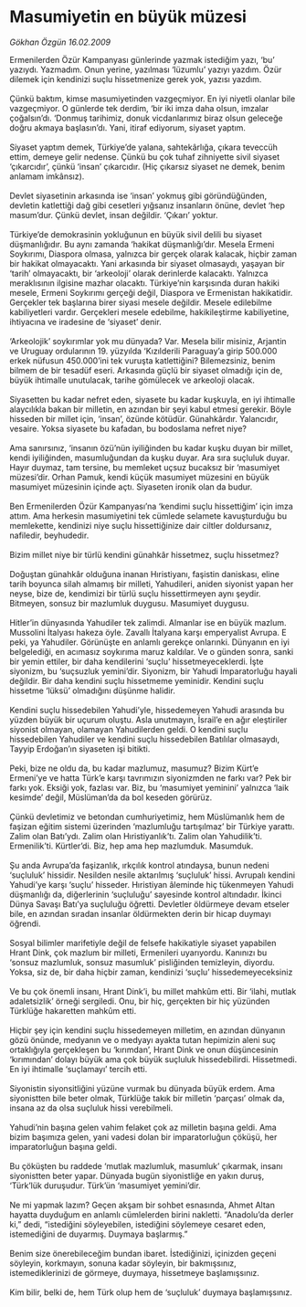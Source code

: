 # Masumiyetin en büyük müzesi

*Gökhan Özgün 16.02.2009*

<div class="taraf_structure_2col_1zq">
<div class="margen_n">



 <p>Ermenilerden Özür Kampanyası günlerinde yazmak istediğim yazı, ‘bu’ yazıydı. Yazmadım. Onun yerine, yazılması ‘lüzumlu’ yazıyı yazdım. Özür dilemek için kendinizi suçlu hissetmenize gerek yok, yazısı yazdım. <br/><br/>Çünkü baktım, kimse masumiyetinden vazgeçmiyor. En iyi niyetli olanlar bile vazgeçmiyor. O günlerde tek derdim, ‘bir iki imza daha olsun, imzalar çoğalsın’dı. ‘Donmuş tarihimiz, donuk vicdanlarımız biraz olsun geleceğe doğru akmaya başlasın’dı. Yani, itiraf ediyorum, siyaset yaptım. <br/><br/>Siyaset yaptım demek, Türkiye’de yalana, sahtekârlığa, çıkara teveccüh ettim, demeye gelir nedense. Çünkü bu çok tuhaf zihniyette sivil siyaset ‘çıkarcıdır’, çünkü ‘insan’ çıkarcıdır. (Hiç çıkarsız siyaset ne demek, benim anlamam imkânsız). <br/><br/>Devlet siyasetinin arkasında ise ‘insan’ yokmuş gibi göründüğünden, devletin katlettiği dağ gibi cesetleri yığsanız insanların önüne, devlet ‘hep masum’dur. Çünkü devlet, insan değildir. ‘Çıkarı’ yoktur. <br/><br/>Türkiye’de demokrasinin yokluğunun en büyük sivil delili bu siyaset düşmanlığıdır. Bu aynı zamanda ‘hakikat düşmanlığı’dır. Mesela Ermeni Soykırımı, Diaspora olmasa, yalnızca bir gerçek olarak kalacak, hiçbir zaman bir hakikat olmayacaktı. Yani arkasında bir siyaset olmasaydı, yaşayan bir ‘tarih’ olmayacaktı, bir ‘arkeoloji’ olarak derinlerde kalacaktı. Yalnızca meraklısının ilgisine mazhar olacaktı. Türkiye’nin karşısında duran hakiki mesele, Ermeni Soykırımı gerçeği değil, Diaspora ve Ermenistan hakikatidir. Gerçekler tek başlarına birer siyasi mesele değildir. Mesele edilebilme kabiliyetleri vardır. Gerçekleri mesele edebilme, hakikileştirme kabiliyetine, ihtiyacına ve iradesine de ‘siyaset’ denir. <br/><br/>‘Arkeolojik’ soykırımlar yok mu dünyada? Var. Mesela bilir misiniz, Arjantin ve Uruguay ordularının 19. yüzyılda ‘Kızılderili Paraguay’a girip 500.000 erkek nüfusun 450.000’ini tek vuruşta katlettiğini? Bilemezsiniz, benim bilmem de bir tesadüf eseri. Arkasında güçlü bir siyaset olmadığı için de, büyük ihtimalle unutulacak, tarihe gömülecek ve arkeoloji olacak. <br/><br/>Siyasetten bu kadar nefret eden, siyasete bu kadar kuşkuyla, en iyi ihtimalle alaycılıkla bakan bir milletin, en azından bir şeyi kabul etmesi gerekir. Böyle hisseden bir millet için, ‘insan’, özünde kötüdür. Günahkârdır. Yalancıdır, vesaire. Yoksa siyasete bu kafadan, bu bodoslama nefret niye? <br/><br/>Ama sanırsınız, ‘insanın özü’nün iyiliğinden bu kadar kuşku duyan bir millet, kendi iyiliğinden, masumluğundan da kuşku duyar. Ara sıra suçluluk duyar. Hayır duymaz, tam tersine, bu memleket uçsuz bucaksız bir ‘masumiyet müzesi’dir. Orhan Pamuk, kendi küçük masumiyet müzesini en büyük masumiyet müzesinin içinde açtı. Siyaseten ironik olan da budur. <br/><br/>Ben Ermenilerden Özür Kampanyası’na ‘kendimi suçlu hissettiğim’ için imza attım. Ama herkesin masumiyetini tek cümlede selamete kavuşturduğu bu memlekette, kendinizi niye suçlu hissettiğinize dair ciltler doldursanız, nafiledir, beyhudedir. <br/><br/>Bizim millet niye bir türlü kendini günahkâr hissetmez, suçlu hissetmez? <br/><br/>Doğuştan günahkâr olduğuna inanan Hıristiyanı, faşistin daniskası, eline tarih boyunca silah almamış bir milleti, Yahudileri, aniden siyonist yapan her neyse, bize de, kendimizi bir türlü suçlu hissettirmeyen aynı şeydir. Bitmeyen, sonsuz bir mazlumluk duygusu. Masumiyet duygusu. <br/><br/>Hitler’in dünyasında Yahudiler tek zalimdi. Almanlar ise en büyük mazlum. Mussolini İtalyası hakeza öyle. Zavallı İtalyana karşı emperyalist Avrupa. E peki, ya Yahudiler. Görünüşte en anlamlı gerekçe onlarınki. Dünyanın en iyi belgelediği, en acımasız soykırıma maruz kaldılar. Ve o günden sonra, sanki bir yemin ettiler, bir daha kendilerini ‘suçlu’ hissetmeyeceklerdi. İşte siyonizm, bu ‘suçsuzluk yemini’dir. Siyonizm, bir Yahudi İmparatorluğu hayali değildir. Bir daha kendini suçlu hissetmeme yeminidir. Kendini suçlu hissetme ‘lüksü’ olmadığını düşünme halidir. <br/><br/>Kendini suçlu hissedebilen Yahudi’yle, hissedemeyen Yahudi arasında bu yüzden büyük bir uçurum oluştu. Asla unutmayın, İsrail’e en ağır eleştiriler siyonist olmayan, olamayan Yahudilerden geldi. O kendini suçlu hissedebilen Yahudiler ve kendini suçlu hissedebilen Batılılar olmasaydı, Tayyip Erdoğan’ın siyaseten işi bitikti. <br/><br/>Peki, bize ne oldu da, bu kadar mazlumuz, masumuz? Bizim Kürt’e Ermeni’ye ve hatta Türk’e karşı tavrımızın siyonizmden ne farkı var? Pek bir farkı yok. Eksiği yok, fazlası var. Biz, bu ‘masumiyet yeminini’ yalnızca ‘laik kesimde’ değil, Müslüman’da da bol keseden görürüz. <br/><br/>Çünkü devletimiz ve betondan cumhuriyetimiz, hem Müslümanlık hem de faşizan eğitim sistemi üzerinden ‘mazlumluğu tartışılmaz’ bir Türkiye yarattı. Zalim olan Batı’ydı. Zalim olan Hıristiyanlık’tı. Zalim olan Yahudilik’ti. Ermenilik’ti. Kürtler’di. Biz, hep ama hep mazlumduk. Masumduk. <br/><br/>Şu anda Avrupa’da faşizanlık, ırkçılık kontrol atındaysa, bunun nedeni ‘suçluluk’ hissidir. Nesilden nesile aktarılmış ‘suçluluk’ hissi. Avrupalı kendini Yahudi’ye karşı ‘suçlu’ hisseder. Hıristiyan âleminde hiç tükenmeyen Yahudi düşmanlığı da, diğerlerinin ‘suçluluğu’ sayesinde kontrol altındadır. İkinci Dünya Savaşı Batı’ya suçluluğu öğretti. Devletler öldürmeye devam etseler bile, en azından sıradan insanlar öldürmekten derin bir hicap duymayı öğrendi. <br/><br/>Sosyal bilimler marifetiyle değil de felsefe hakikatiyle siyaset yapabilen Hrant Dink, çok mazlum bir milleti, Ermenileri uyarıyordu. Kanınızı bu ‘sonsuz mazlumluk, sonsuz masumluk’ pisliğinden temizleyin, diyordu. Yoksa, siz de, bir daha hiçbir zaman, kendinizi ‘suçlu’ hissedemeyeceksiniz <br/><br/>Ve bu çok önemli insanı, Hrant Dink’i, bu millet mahkûm etti. Bir ‘ilahi, mutlak adaletsizlik’ örneği sergiledi. Onu, bir hiç, gerçekten bir hiç yüzünden Türklüğe hakaretten mahkûm etti. <br/><br/>Hiçbir şey için kendini suçlu hissedemeyen milletim, en azından dünyanın gözü önünde, medyanın ve o medyayı ayakta tutan hepimizin aleni suç ortaklığıyla gerçekleşen bu ‘kırımdan’, Hrant Dink ve onun düşüncesinin ‘kırımından’ dolayı büyük ama çok büyük suçluluk hissedebilirdi. Hissetmedi. En iyi ihtimalle ‘suçlamayı’ tercih etti. <br/><br/>Siyonistin siyonsitliğini yüzüne vurmak bu dünyada büyük erdem. Ama siyonistten bile beter olmak, Türklüğe takık bir milletin ‘parçası’ olmak da, insana az da olsa suçluluk hissi verebilmeli. <br/><br/>Yahudi’nin başına gelen vahim felaket çok az milletin başına geldi. Ama bizim başımıza gelen, yani vadesi dolan bir imparatorluğun çöküşü, her imparatorluğun başına geldi. <br/><br/>Bu çöküşten bu raddede ‘mutlak mazlumluk, masumluk’ çıkarmak, insanı siyonistten beter yapar. Dünyada bugün siyonistliğe en yakın duruş, ‘Türk’lük duruşudur. Türk’ün ‘masumiyet yemini’dir. <br/><br/>Ne mi yapmak lazım? Geçen akşam bir sohbet esnasında, Ahmet Altan hayatta duyduğum en anlamlı cümlelerden birini nakletti. “Anadolu’da derler ki,” dedi, “istediğini söyleyebilen, istediğini söylemeye cesaret eden, istemediğini de duyarmış. Duymaya başlarmış.” <br/><br/>Benim size önerebileceğim bundan ibaret. İstediğinizi, içinizden geçeni söyleyin, korkmayın, sonuna kadar söyleyin, bir bakmışsınız, istemediklerinizi de görmeye, duymaya, hissetmeye başlamışsınız. <br/><br/>Kim bilir, belki de, hem Türk olup hem de ‘suçluluk’ duymaya başlamışsınız.</p>

<br/>


<div id="taraf_not">
</div>

</div>


</div>
